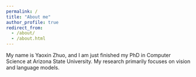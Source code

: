 ```yaml
---
permalink: /
title: "About me"
author_profile: true
redirect_from: 
  - /about/
  - /about.html
---
```

My name is Yaoxin Zhuo, and I am just finished my PhD in Computer Science at Arizona State University. My research primarily focuses on vision and language models.
